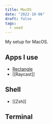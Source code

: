```yaml
---
title: MacOS
date: "2022-10-06"
draft: false
tags:
  - seed
---
```


My setup for MacOS.

## Apps I use

- [Rectangle](https://rectangleapp.com/)
- [[Raycast]]

## Shell

- [[Zsh]]

## Terminal
